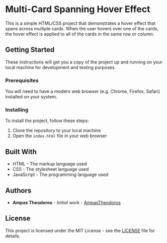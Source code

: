 # Multi-Card Spanning Hover Effect

This is a simple HTML/CSS project that demonstrates a hover effect that spans across multiple cards. When the user hovers over one of the cards, the hover effect is applied to all of the cards in the same row or column.

## Getting Started

These instructions will get you a copy of the project up and running on your local machine for development and testing purposes.

### Prerequisites

You will need to have a modern web browser (e.g. Chrome, Firefox, Safari) installed on your system.

### Installing

To install the project, follow these steps:

1. Clone the repository to your local machine
2. Open the `index.html` file in your web browser

## Built With

- HTML - The markup language used
- CSS - The stylesheet language used
- JavaScript - The programming language used

## Authors

- **Ampas Theodoros** - *Initial work* - [AmpasTheodoros](https://github.com/AmpasTheodoros)

## License

This project is licensed under the MIT License - see the [LICENSE](LICENSE) file for details.
